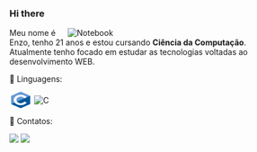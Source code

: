 ### Hi there

<img src="https://raw.githubusercontent.com/MicaelliMedeiros/micaellimedeiros/master/image/computer-illustration.png" min-width="400px" max-width="400px" width="400px" align="right" alt="Notebook">

<p align="left"> 
  Meu nome é Enzo, tenho 21 anos e estou cursando <strong>Ciência da Computação</strong>.<br>
  Atualmente tenho focado em estudar as tecnologias voltadas ao desenvolvimento WEB.
</p>

<p align="left">
  🦄 Linguagens:
  <div>
    <img align="center" alt="C" height="30" width="40" src="https://raw.githubusercontent.com/devicons/devicon/master/icons/c/c-original.svg">
    <img align="center" alt="C" height="30" width="40" src="https://raw.githubusercontent.com/devicons/devicon/master/icons/c#/c#-original.svg">
  </div>
</p>

<p align="left">
  💌 Contatos:
</p>

  <a href="https://www.linkedin.com/in/enzo-fernandes-sarmento-846573208/" alt="Linkedin">
  <img src="https://img.shields.io/badge/-Linkedin-0e76a8?style=flat-square&logo=Linkedin&logoColor=white&link=https://www.linkedin.com/in/enzo-fernandes-sarmento-846573208/" /></a>

  <a href="https://www.instagram.com/enzo.sarmento/" alt="Instagram">
  <img src="https://img.shields.io/badge/-Instagram-DF0174?style=flat-square&labelColor=DF0174&logo=instagram&logoColor=white&link=https://www.instagram.com/enzo.sarmento/"/></a>
</p>
 
 

